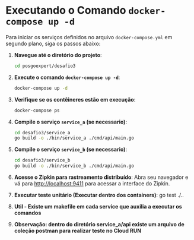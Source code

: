 # Executando o Comando `docker-compose up -d`

Para iniciar os serviços definidos no arquivo `docker-compose.yml` em segundo plano, siga os passos abaixo:

1. **Navegue até o diretório do projeto**:
    ```sh
    cd posgoexpert/desafio3
    ```

2. **Execute o comando `docker-compose up -d`**:
    ```sh
    docker-compose up -d
    ```

3. **Verifique se os contêineres estão em execução**:
    ```sh
    docker-compose ps
    ```

4. **Compile o serviço `service_a` (se necessario)**:
    ```sh
    cd desafio3/service_a
    go build -o ./bin/service_a ./cmd/api/main.go
    ```

5. **Compile o serviço `service_b` (se necessario)**:
    ```sh
    cd desafio3/service_b
    go build -o ./bin/service_b ./cmd/api/main.go
    ```

6. **Acesse o Zipkin para rastreamento distribuído**:
    Abra seu navegador e vá para [http://localhost:9411](http://localhost:9411) para acessar a interface do Zipkin.

7. **Executar teste unitário (Executar dentro dos containers)**:
    go test ./..

8. **Util - Existe um makefile em cada service que auxilia a executar os comandos**

9. **Observação: dentro do diretório service_a/api existe um arquivo de coleção postman para realizar teste no Cloud RUN**